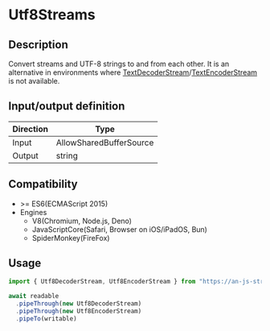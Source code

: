 # Utf8Streams

## Description
Convert streams and UTF-8 strings to and from each other.
It is an alternative in environments where [TextDecoderStream](https://developer.mozilla.org/en-US/docs/Web/API/TextDecoderStream)/[TextEncoderStream](https://developer.mozilla.org/en-US/docs/Web/API/TextEncoderStream) is not available.

## Input/output definition
|Direction|Type|
|-|-|
|Input|AllowSharedBufferSource|
|Output|string|

## Compatibility
* \>= ES6(ECMAScript 2015)
* Engines
  * V8(Chromium, Node.js, Deno)
  * JavaScriptCore(Safari, Browser on iOS/iPadOS, Bun)
  * SpiderMonkey(FireFox)

## Usage
```ts
import { Utf8DecoderStream, Utf8EncoderStream } from "https://an-js-streams.pages.dev/Utf8Streams/Utf8Streams.mjs"

await readable
  .pipeThrough(new Utf8DecoderStream)
  .pipeThrough(new Utf8EncoderStream)
  .pipeTo(writable)
```
